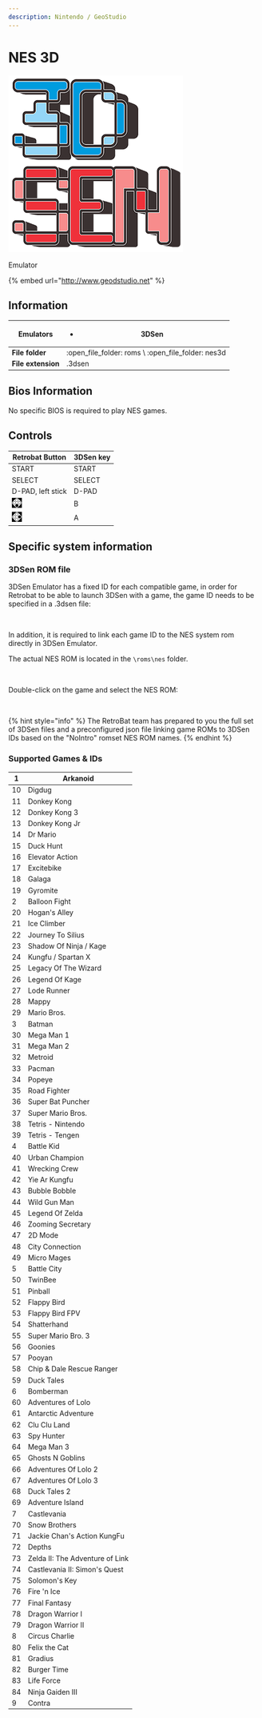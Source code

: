 ```yaml
---
description: Nintendo / GeoStudio
---
```


# NES 3D

![](../../.gitbook/assets/image.png)

Emulator

{% embed url="http://www.geodstudio.net" %}

## Information

| **Emulators**      | <ul><li>3DSen</li></ul>                                |
| ------------------ | ------------------------------------------------------ |
| **File folder**    | :open\_file\_folder: roms \ :open\_file\_folder: nes3d |
| **File extension** | .3dsen                                                 |

## Bios Information

No specific BIOS is required to play NES games.

## Controls

| Retrobat Button                                | 3DSen key |
| ---------------------------------------------- | --------- |
| START                                          | START     |
| SELECT                                         | SELECT    |
| D-PAD, left stick                              | D-PAD     |
| ![](<../../.gitbook/assets/image (1) (2).png>) | B         |
| ![](<../../.gitbook/assets/image (4).png>)     | A         |

## Specific system information

### 3DSen ROM file

3DSen Emulator has a fixed ID for each compatible game, in order for Retrobat to be able to launch 3DSen with a game, the game ID needs to be specified in a .3dsen file:

<figure><img src="https://i.imgur.com/egozosL.png" alt=""><figcaption></figcaption></figure>

In addition, it is required to link each game ID to the NES system rom directly in 3DSen Emulator.

The actual NES ROM is located in the `\roms\nes` folder.

<figure><img src="https://i.imgur.com/UEfJvcM.png" alt=""><figcaption></figcaption></figure>

Double-click on the game and select the NES ROM:

<figure><img src="https://i.imgur.com/P7Kgbvj.png" alt=""><figcaption></figcaption></figure>

{% hint style="info" %}
The RetroBat team has prepared to you the full set of 3DSen files and a preconfigured json file linking game ROMs to 3DSen IDs based on the "NoIntro" romset NES ROM names.
{% endhint %}

### Supported Games & IDs

| 1  | Arkanoid                        |
| -- | ------------------------------- |
| 10 | Digdug                          |
| 11 | Donkey Kong                     |
| 12 | Donkey Kong 3                   |
| 13 | Donkey Kong Jr                  |
| 14 | Dr Mario                        |
| 15 | Duck Hunt                       |
| 16 | Elevator Action                 |
| 17 | Excitebike                      |
| 18 | Galaga                          |
| 19 | Gyromite                        |
| 2  | Balloon Fight                   |
| 20 | Hogan's Alley                   |
| 21 | Ice Climber                     |
| 22 | Journey To Silius               |
| 23 | Shadow Of Ninja / Kage          |
| 24 | Kungfu / Spartan X              |
| 25 | Legacy Of The Wizard            |
| 26 | Legend Of Kage                  |
| 27 | Lode Runner                     |
| 28 | Mappy                           |
| 29 | Mario Bros.                     |
| 3  | Batman                          |
| 30 | Mega Man 1                      |
| 31 | Mega Man 2                      |
| 32 | Metroid                         |
| 33 | Pacman                          |
| 34 | Popeye                          |
| 35 | Road Fighter                    |
| 36 | Super Bat Puncher               |
| 37 | Super Mario Bros.               |
| 38 | Tetris - Nintendo               |
| 39 | Tetris - Tengen                 |
| 4  | Battle Kid                      |
| 40 | Urban Champion                  |
| 41 | Wrecking Crew                   |
| 42 | Yie Ar Kungfu                   |
| 43 | Bubble Bobble                   |
| 44 | Wild Gun Man                    |
| 45 | Legend Of Zelda                 |
| 46 | Zooming Secretary               |
| 47 | 2D Mode                         |
| 48 | City Connection                 |
| 49 | Micro Mages                     |
| 5  | Battle City                     |
| 50 | TwinBee                         |
| 51 | Pinball                         |
| 52 | Flappy Bird                     |
| 53 | Flappy Bird FPV                 |
| 54 | Shatterhand                     |
| 55 | Super Mario Bro. 3              |
| 56 | Goonies                         |
| 57 | Pooyan                          |
| 58 | Chip & Dale Rescue Ranger       |
| 59 | Duck Tales                      |
| 6  | Bomberman                       |
| 60 | Adventures of Lolo              |
| 61 | Antarctic Adventure             |
| 62 | Clu Clu Land                    |
| 63 | Spy Hunter                      |
| 64 | Mega Man 3                      |
| 65 | Ghosts N Goblins                |
| 66 | Adventures Of Lolo 2            |
| 67 | Adventures Of Lolo 3            |
| 68 | Duck Tales 2                    |
| 69 | Adventure Island                |
| 7  | Castlevania                     |
| 70 | Snow Brothers                   |
| 71 | Jackie Chan's Action KungFu     |
| 72 | Depths                          |
| 73 | Zelda II: The Adventure of Link |
| 74 | Castlevania II: Simon's Quest   |
| 75 | Solomon's Key                   |
| 76 | Fire 'n Ice                     |
| 77 | Final Fantasy                   |
| 78 | Dragon Warrior I                |
| 79 | Dragon Warrior II               |
| 8  | Circus Charlie                  |
| 80 | Felix the Cat                   |
| 81 | Gradius                         |
| 82 | Burger Time                     |
| 83 | Life Force                      |
| 84 | Ninja Gaiden III                |
| 9  | Contra                          |
